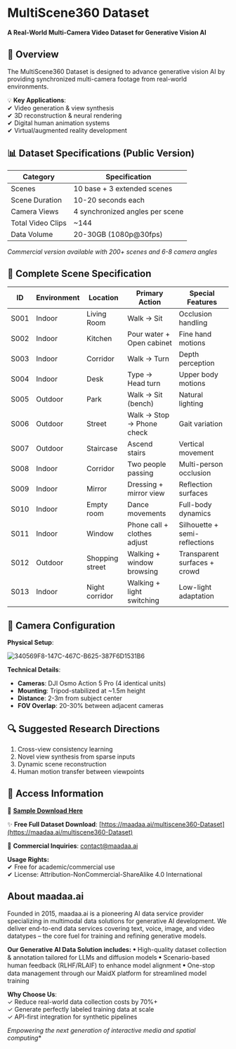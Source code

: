 # MultiScene360 Dataset  
**A Real-World Multi-Camera Video Dataset for Generative Vision AI**  

## 📌 Overview  
The MultiScene360 Dataset is designed to advance generative vision AI by providing synchronized multi-camera footage from real-world environments.  

💡 **Key Applications**:  
✔ Video generation & view synthesis  
✔ 3D reconstruction & neural rendering  
✔ Digital human animation systems  
✔ Virtual/augmented reality development  

## 📊 Dataset Specifications (Public Version)  
| Category            | Specification                          |
|---------------------|----------------------------------------|
| Scenes              | 10 base + 3 extended scenes           |
| Scene Duration      | 10-20 seconds each                   |
| Camera Views        | 4 synchronized angles per scene      |
| Total Video Clips   | ~144                                 |
| Data Volume         | 20-30GB (1080p@30fps)               |

*Commercial version available with 200+ scenes and 6-8 camera angles*

## 🌆 Complete Scene Specification  
| ID   | Environment | Location        | Primary Action             | Special Features          |
|------|-------------|-----------------|----------------------------|---------------------------|
| S001 | Indoor      | Living Room     | Walk → Sit                 | Occlusion handling        |
| S002 | Indoor      | Kitchen         | Pour water + Open cabinet  | Fine hand motions         |
| S003 | Indoor      | Corridor        | Walk → Turn                | Depth perception         |
| S004 | Indoor      | Desk            | Type → Head turn           | Upper body motions       |
| S005 | Outdoor     | Park            | Walk → Sit (bench)         | Natural lighting         |
| S006 | Outdoor     | Street          | Walk → Stop → Phone check  | Gait variation           |
| S007 | Outdoor     | Staircase       | Ascend stairs              | Vertical movement        |
| S008 | Indoor      | Corridor        | Two people passing         | Multi-person occlusion   |
| S009 | Indoor      | Mirror          | Dressing + mirror view     | Reflection surfaces      |
| S010 | Indoor      | Empty room      | Dance movements            | Full-body dynamics       |
| S011 | Indoor      | Window          | Phone call + clothes adjust| Silhouette + semi-reflections |
| S012 | Outdoor     | Shopping street | Walking + window browsing  | Transparent surfaces + crowd |
| S013 | Indoor      | Night corridor  | Walking + light switching  | Low-light adaptation     |

## 🎥 Camera Configuration  
**Physical Setup**:  

![340569F8-147C-467C-B625-387F6D1531B6](https://github.com/user-attachments/assets/6de2149b-4d5f-452e-a16d-ceb614b82319)


**Technical Details**:  
- **Cameras**: DJI Osmo Action 5 Pro (4 identical units)  
- **Mounting**: Tripod-stabilized at ~1.5m height  
- **Distance**: 2-3m from subject center  
- **FOV Overlap**: 20-30% between adjacent cameras  

## 🔍 Suggested Research Directions  
1. Cross-view consistency learning  
2. Novel view synthesis from sparse inputs  
3. Dynamic scene reconstruction  
4. Human motion transfer between viewpoints  

## 🚀 Access Information  
🎯 **[Sample Download Here](https://madacode.file.core.windows.net/root/360/detaset_sample_part.zip?sv=2023-01-03&st=2025-05-06T08%3A56%3A56Z&se=2028-01-07T08%3A56%3A00Z&sr=f&sp=r&sig=5R2FrdBqw35HIF0r2TaUxAsr0mz5h7oKDUHFFpkD8ik%3D)**  

✨ **Free Full Dataset Download**: [https://maadaa.ai/multiscene360-Dataset](https://maadaa.ai/multiscene360-Dataset)  

💼 **Commercial Inquiries**: [contact@maadaa.ai](mailto:contact@maadaa.ai)  

**Usage Rights:**  
✔ Free for academic/commercial use  
✔ License: Attribution-NonCommercial-ShareAlike 4.0 International  


## About maadaa.ai
Founded in 2015, maadaa.ai is a pioneering AI data service provider specializing in multimodal data solutions for generative AI development. We deliver end-to-end data services covering text, voice, image, and video datatypes – the core fuel for training and refining generative models.

**Our Generative AI Data Solution includes:**
ꔷ High-quality dataset collection & annotation tailored for LLMs and diffusion models
ꔷ Scenario-based human feedback (RLHF/RLAIF) to enhance model alignment
ꔷ One-stop data management through our MaidX platform for streamlined model training

**Why Choose Us**:  
✓ Reduce real-world data collection costs by 70%+  
✓ Generate perfectly labeled training data at scale  
✓ API-first integration for synthetic pipelines  

*Empowering the next generation of interactive media and spatial computing**
